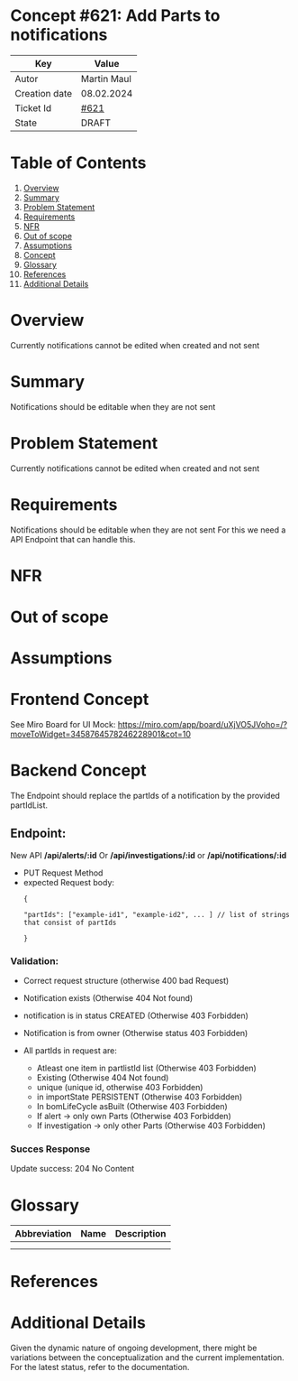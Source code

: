 # Concept #621: Add Parts to notifications

| Key           | Value                                                                    |
|---------------|--------------------------------------------------------------------------|
| Autor         | Martin Maul                                                              |
| Creation date | 08.02.2024                                                               |
| Ticket Id     | [#621](https://github.com/eclipse-tractusx/traceability-foss/issues/621) |
| State         | DRAFT                                                                    |

# Table of Contents
1. [Overview](#overview)
2. [Summary](#summary)
3. [Problem Statement](#problem-statement)
4. [Requirements](#requirements)
5. [NFR](#nfr)
6. [Out of scope](#out-of-scope)
7. [Assumptions](#assumptions)
8. [Concept](#concept)
9. [Glossary](#glossary)
10. [References](#references)
11. [Additional Details](#additional-details)


# Overview
Currently notifications cannot be edited when created and not sent
# Summary
Notifications should be editable when they are not sent
# Problem Statement
Currently notifications cannot be edited when created and not sent

# Requirements
Notifications should be editable when they are not sent
For this we need a API Endpoint that can handle this.
# NFR

# Out of scope

# Assumptions

# Frontend Concept
See Miro Board for UI Mock: https://miro.com/app/board/uXjVO5JVoho=/?moveToWidget=3458764578246228901&cot=10

# Backend Concept

The Endpoint should replace the partIds of a notification by the provided partIdList.

## Endpoint:

New API **/api/alerts/:id** Or **/api/investigations/:id** or **/api/notifications/:id**
- PUT Request Method
- expected Request body:
  ```
  {

  "partIds": ["example-id1", "example-id2", ... ] // list of strings that consist of partIds

  }
  ```
### Validation:

- Correct request structure (otherwise 400 bad Request)
- Notification exists (Otherwise 404 Not found)
- notification is in status CREATED (Otherwise 403 Forbidden)
- Notification is from owner (Otherwise status 403 Forbidden)

- All partIds in request are:
    - Atleast one item in partlistId list (Otherwise 403 Forbidden)
    - Existing (Otherwise 404 Not found)
    - unique (unique id, otherwise 403 Forbidden)
    - in importState PERSISTENT (Otherwise 403 Forbidden)
    - In bomLifeCycle asBuilt (Otherwise 403 Forbidden)
    - If alert -> only own Parts (Otherwise 403 Forbidden)
    - If investigation -> only other Parts (Otherwise 403 Forbidden)

### Succes Response
Update success: 204 No Content

# Glossary

| Abbreviation | Name | Description   |
|--------------|------|---------------|
|              |      |               |
|              |      |               |

# References

# Additional Details
Given the dynamic nature of ongoing development, there might be variations between the conceptualization and the current implementation. For the latest status, refer to the documentation.
